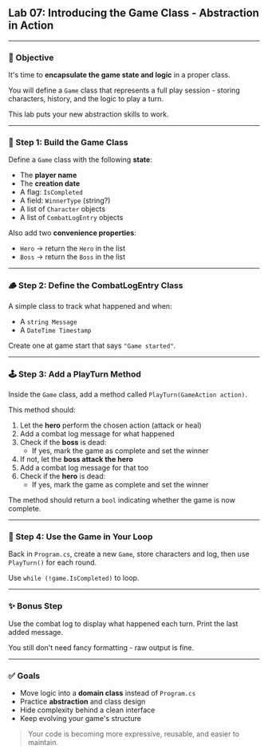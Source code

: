 ## Lab 07: Introducing the Game Class - Abstraction in Action

---

### 🎯 Objective

It's time to **encapsulate the game state and logic** in a proper class.

You will define a `Game` class that represents a full play session - storing characters, history, and the logic to play a turn.

This lab puts your new abstraction skills to work.

---

### 🧱 Step 1: Build the Game Class

Define a `Game` class with the following **state**:

- The **player name**
- The **creation date**
- A flag: `IsCompleted`
- A field: `WinnerType` (string?)
- A list of `Character` objects
- A list of `CombatLogEntry` objects

Also add two **convenience properties**:
- `Hero` → return the `Hero` in the list
- `Boss` → return the `Boss` in the list

---

### 🪵 Step 2: Define the CombatLogEntry Class

A simple class to track what happened and when:

- A `string Message`
- A `DateTime Timestamp`

Create one at game start that says `"Game started"`.

---

### 🕹 Step 3: Add a PlayTurn Method

Inside the `Game` class, add a method called `PlayTurn(GameAction action)`.

This method should:
1. Let the **hero** perform the chosen action (attack or heal)
2. Add a combat log message for what happened
3. Check if the **boss** is dead:
   - If yes, mark the game as complete and set the winner
4. If not, let the **boss attack the hero**
5. Add a combat log message for that too
6. Check if the **hero** is dead:
   - If yes, mark the game as complete and set the winner

The method should return a `bool` indicating whether the game is now complete.

---

### 🧪 Step 4: Use the Game in Your Loop

Back in `Program.cs`, create a new `Game`, store characters and log, then use `PlayTurn()` for each round.

Use `while (!game.IsCompleted)` to loop.

---

### ✨ Bonus Step

Use the combat log to display what happened each turn. Print the last added message.

You still don't need fancy formatting - raw output is fine.

---

### ✅ Goals

- Move logic into a **domain class** instead of `Program.cs`
- Practice **abstraction** and class design
- Hide complexity behind a clean interface
- Keep evolving your game's structure

> Your code is becoming more expressive, reusable, and easier to maintain.
